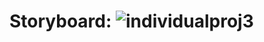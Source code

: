 # Storyboard: ![individualproj3](https://github.com/user-attachments/assets/59514420-9b7b-4873-af25-7be20f00221c)
